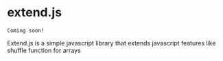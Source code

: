 # extend.js
```Coming soon!```

Extend.js is a simple javascript library that extends javascript features like shuffle function for arrays

